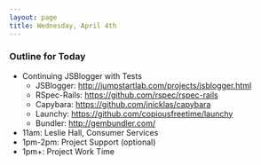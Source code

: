 ```yaml
---
layout: page
title: Wednesday, April 4th
---
```


### Outline for Today

* Continuing JSBlogger with Tests
  * JSBlogger: http://jumpstartlab.com/projects/jsblogger.html
  * RSpec-Rails: https://github.com/rspec/rspec-rails
  * Capybara: https://github.com/jnicklas/capybara
  * Launchy: https://github.com/copiousfreetime/launchy
  * Bundler: http://gembundler.com/
* 11am: Leslie Hall, Consumer Services
* 1pm-2pm: Project Support (optional)
* 1pm+: Project Work Time